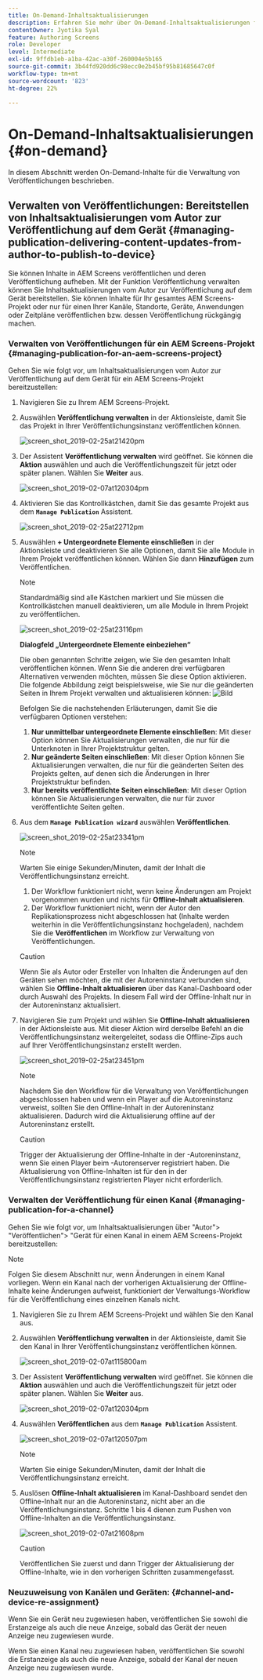 ```yaml
---
title: On-Demand-Inhaltsaktualisierungen
description: Erfahren Sie mehr über On-Demand-Inhaltsaktualisierungen für die Verwaltung von Veröffentlichungen.
contentOwner: Jyotika Syal
feature: Authoring Screens
role: Developer
level: Intermediate
exl-id: 9ffdb1eb-a1ba-42ac-a30f-260004e5b165
source-git-commit: 3b44fd920dd6c98ecc0e2b45bf95b81685647c0f
workflow-type: tm+mt
source-wordcount: '823'
ht-degree: 22%

---
```


# On-Demand-Inhaltsaktualisierungen {#on-demand}

In diesem Abschnitt werden On-Demand-Inhalte für die Verwaltung von Veröffentlichungen beschrieben.

## Verwalten von Veröffentlichungen: Bereitstellen von Inhaltsaktualisierungen vom Autor zur Veröffentlichung auf dem Gerät {#managing-publication-delivering-content-updates-from-author-to-publish-to-device}

Sie können Inhalte in AEM Screens veröffentlichen und deren Veröffentlichung aufheben. Mit der Funktion Veröffentlichung verwalten können Sie Inhaltsaktualisierungen vom Autor zur Veröffentlichung auf dem Gerät bereitstellen. Sie können Inhalte für Ihr gesamtes AEM Screens-Projekt oder nur für einen Ihrer Kanäle, Standorte, Geräte, Anwendungen oder Zeitpläne veröffentlichen bzw. dessen Veröffentlichung rückgängig machen.

### Verwalten von Veröffentlichungen für ein AEM Screens-Projekt {#managing-publication-for-an-aem-screens-project}

Gehen Sie wie folgt vor, um Inhaltsaktualisierungen vom Autor zur Veröffentlichung auf dem Gerät für ein AEM Screens-Projekt bereitzustellen:

1. Navigieren Sie zu Ihrem AEM Screens-Projekt.
1. Auswählen **Veröffentlichung verwalten** in der Aktionsleiste, damit Sie das Projekt in Ihrer Veröffentlichungsinstanz veröffentlichen können.

   ![screen_shot_2019-02-25at21420pm](assets/screen_shot_2019-02-25at21420pm.png)

1. Der Assistent **Veröffentlichung verwalten** wird geöffnet. Sie können die **Aktion** auswählen und auch die Veröffentlichungszeit für jetzt oder später planen. Wählen Sie **Weiter** aus.

   ![screen_shot_2019-02-07at120304pm](assets/screen_shot_2019-02-07at120304pm.png)

1. Aktivieren Sie das Kontrollkästchen, damit Sie das gesamte Projekt aus dem **`Manage Publication`** Assistent.

   ![screen_shot_2019-02-25at22712pm](assets/screen_shot_2019-02-25at22712pm.png)

1. Auswählen **+ Untergeordnete Elemente einschließen** in der Aktionsleiste und deaktivieren Sie alle Optionen, damit Sie alle Module in Ihrem Projekt veröffentlichen können. Wählen Sie dann **Hinzufügen** zum Veröffentlichen.

   >[!NOTE]
   >
   >Standardmäßig sind alle Kästchen markiert und Sie müssen die Kontrollkästchen manuell deaktivieren, um alle Module in Ihrem Projekt zu veröffentlichen.

   ![screen_shot_2019-02-25at23116pm](assets/screen_shot_2019-02-25at23116pm.png)

   **Dialogfeld „Untergeordnete Elemente einbeziehen“**

   Die oben genannten Schritte zeigen, wie Sie den gesamten Inhalt veröffentlichen können. Wenn Sie die anderen drei verfügbaren Alternativen verwenden möchten, müssen Sie diese Option aktivieren.
Die folgende Abbildung zeigt beispielsweise, wie Sie nur die geänderten Seiten in Ihrem Projekt verwalten und aktualisieren können:
   ![Bild](assets/author-publish-manage.png)

   Befolgen Sie die nachstehenden Erläuterungen, damit Sie die verfügbaren Optionen verstehen:

   1. **Nur unmittelbar untergeordnete Elemente einschließen**: Mit dieser Option können Sie Aktualisierungen verwalten, die nur für die Unterknoten in Ihrer Projektstruktur gelten.
   1. **Nur geänderte Seiten einschließen**: Mit dieser Option können Sie Aktualisierungen verwalten, die nur für die geänderten Seiten des Projekts gelten, auf denen sich die Änderungen in Ihrer Projektstruktur befinden.
   1. **Nur bereits veröffentlichte Seiten einschließen**: Mit dieser Option können Sie Aktualisierungen verwalten, die nur für zuvor veröffentlichte Seiten gelten.


1. Aus dem **`Manage Publication wizard`** auswählen **Veröffentlichen**.

   ![screen_shot_2019-02-25at23341pm](assets/screen_shot_2019-02-25at23341pm.png)

   >[!NOTE]
   >
   >Warten Sie einige Sekunden/Minuten, damit der Inhalt die Veröffentlichungsinstanz erreicht.
   >
   >
   >    1. Der Workflow funktioniert nicht, wenn keine Änderungen am Projekt vorgenommen wurden und nichts für **Offline-Inhalt aktualisieren**.
   >    1. Der Workflow funktioniert nicht, wenn der Autor den Replikationsprozess nicht abgeschlossen hat (Inhalte werden weiterhin in die Veröffentlichungsinstanz hochgeladen), nachdem Sie die **Veröffentlichen** im Workflow zur Verwaltung von Veröffentlichungen.

   >[!CAUTION]
   >Wenn Sie als Autor oder Ersteller von Inhalten die Änderungen auf den Geräten sehen möchten, die mit der Autoreninstanz verbunden sind, wählen Sie **Offline-Inhalt aktualisieren** über das Kanal-Dashboard oder durch Auswahl des Projekts. In diesem Fall wird der Offline-Inhalt nur in der Autoreninstanz aktualisiert.

1. Navigieren Sie zum Projekt und wählen Sie **Offline-Inhalt aktualisieren** in der Aktionsleiste aus. Mit dieser Aktion wird derselbe Befehl an die Veröffentlichungsinstanz weitergeleitet, sodass die Offline-Zips auch auf Ihrer Veröffentlichungsinstanz erstellt werden.

   ![screen_shot_2019-02-25at23451pm](assets/screen_shot_2019-02-25at23451pm.png)


   >[!NOTE]
   >
   >Nachdem Sie den Workflow für die Verwaltung von Veröffentlichungen abgeschlossen haben und wenn ein Player auf die Autoreninstanz verweist, sollten Sie den Offline-Inhalt in der Autoreninstanz aktualisieren. Dadurch wird die Aktualisierung offline auf der Autoreninstanz erstellt.

   >[!CAUTION]
   >
   >Trigger der Aktualisierung der Offline-Inhalte in der -Autoreninstanz, wenn Sie einen Player beim -Autorenserver registriert haben. Die Aktualisierung von Offline-Inhalten ist für den in der Veröffentlichungsinstanz registrierten Player nicht erforderlich.

### Verwalten der Veröffentlichung für einen Kanal {#managing-publication-for-a-channel}

Gehen Sie wie folgt vor, um Inhaltsaktualisierungen über &quot;Autor&quot;> &quot;Veröffentlichen&quot;> &quot;Gerät für einen Kanal in einem AEM Screens-Projekt bereitzustellen:

>[!NOTE]
>
>Folgen Sie diesem Abschnitt nur, wenn Änderungen in einem Kanal vorliegen. Wenn ein Kanal nach der vorherigen Aktualisierung der Offline-Inhalte keine Änderungen aufweist, funktioniert der Verwaltungs-Workflow für die Veröffentlichung eines einzelnen Kanals nicht.

1. Navigieren Sie zu Ihrem AEM Screens-Projekt und wählen Sie den Kanal aus.
1. Auswählen **Veröffentlichung verwalten** in der Aktionsleiste, damit Sie den Kanal in Ihrer Veröffentlichungsinstanz veröffentlichen können.

   ![screen_shot_2019-02-07at115800am](assets/screen_shot_2019-02-07at115800am.png)

1. Der Assistent **Veröffentlichung verwalten** wird geöffnet. Sie können die **Aktion** auswählen und auch die Veröffentlichungszeit für jetzt oder später planen. Wählen Sie **Weiter** aus.

   ![screen_shot_2019-02-07at120304pm](assets/screen_shot_2019-02-07at120304pm.png)

1. Auswählen **Veröffentlichen** aus dem **`Manage Publication`** Assistent.

   ![screen_shot_2019-02-07at120507pm](assets/screen_shot_2019-02-07at120507pm.png)

   >[!NOTE]
   >
   >Warten Sie einige Sekunden/Minuten, damit der Inhalt die Veröffentlichungsinstanz erreicht.

1. Auslösen **Offline-Inhalt aktualisieren** im Kanal-Dashboard sendet den Offline-Inhalt nur an die Autoreninstanz, nicht aber an die Veröffentlichungsinstanz. Schritte 1 bis 4 dienen zum Pushen von Offline-Inhalten an die Veröffentlichungsinstanz.

   ![screen_shot_2019-02-07at21608pm](assets/screen_shot_2019-02-07at21608pm.png)

   >[!CAUTION]
   >
   >Veröffentlichen Sie zuerst und dann Trigger der Aktualisierung der Offline-Inhalte, wie in den vorherigen Schritten zusammengefasst.

### Neuzuweisung von Kanälen und Geräten: {#channel-and-device-re-assignment}

Wenn Sie ein Gerät neu zugewiesen haben, veröffentlichen Sie sowohl die Erstanzeige als auch die neue Anzeige, sobald das Gerät der neuen Anzeige neu zugewiesen wurde.

Wenn Sie einen Kanal neu zugewiesen haben, veröffentlichen Sie sowohl die Erstanzeige als auch die neue Anzeige, sobald der Kanal der neuen Anzeige neu zugewiesen wurde.
